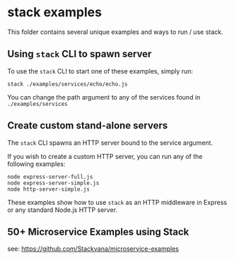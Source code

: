 # stack examples

This folder contains several unique examples and ways to run / use stack.

## Using `stack` CLI to spawn server

To use the `stack` CLI to start one of these examples, simply run:

```
stack ./examples/services/echo/echo.js
```

You can change the path argument to any of the services found in `./examples/services`

## Create custom stand-alone servers

The `stack` CLI spawns an HTTP server bound to the service argument.

If you wish to create a custom HTTP server, you can run any of the following examples:

```
node express-server-full.js
node express-server-simple.js
node http-server-simple.js
```

These examples show how to use `stack` as an HTTP middleware in Express or any standard Node.js HTTP server.

## 50+ Microservice Examples using Stack

see: https://github.com/Stackvana/microservice-examples
